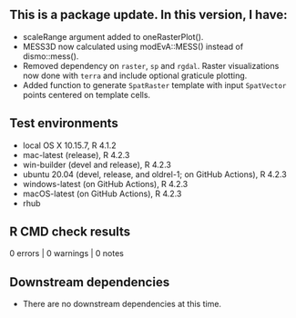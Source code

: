 ## This is a package update. In this version, I have:

* scaleRange argument added to oneRasterPlot().
* MESS3D now calculated using modEvA::MESS() instead of dismo::mess().
* Removed dependency on `raster`, `sp` and `rgdal`. Raster visualizations now done with `terra` and include optional graticule plotting.
* Added function to generate `SpatRaster` template with input `SpatVector` points centered on template cells.

## Test environments
* local OS X 10.15.7, R 4.1.2
* mac-latest (release), R 4.2.3
* win-builder (devel and release), R 4.2.3
* ubuntu 20.04 (devel, release, and oldrel-1; on GitHub Actions), R 4.2.3
* windows-latest (on GitHub Actions), R 4.2.3
* macOS-latest (on GitHub Actions), R 4.2.3
* rhub

## R CMD check results

0 errors | 0 warnings | 0 notes
    
## Downstream dependencies
* There are no downstream dependencies at this time.
